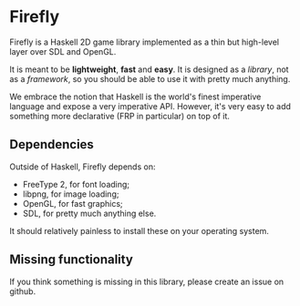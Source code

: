 Firefly
=======

Firefly is a Haskell 2D game library implemented as a thin but high-level layer
over SDL and OpenGL.

It is meant to be **lightweight**, **fast** and **easy**. It is designed as a
*library*, not as a *framework*, so you should be able to use it with pretty
much anything.

We embrace the notion that Haskell is the world's finest imperative language and
expose a very imperative API. However, it's very easy to add something more
declarative (FRP in particular) on top of it.

Dependencies
------------

Outside of Haskell, Firefly depends on:

- FreeType 2, for font loading;
- libpng, for image loading;
- OpenGL, for fast graphics;
- SDL, for pretty much anything else.

It should relatively painless to install these on your operating system.

Missing functionality
---------------------

If you think something is missing in this library, please create an issue on
github.

